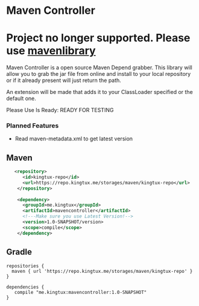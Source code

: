 # Maven Controller

# Project no longer supported. Please use [mavenlibrary](https://github.com/wherkamp/mavenlibrary) 
Maven Controller is a open source Maven Depend grabber. This library will allow you to grab the jar file from online and install to your local repository or if it already present will just return the path.

An extension will be made that adds it to your ClassLoader specified or the default one.

Please Use
Is Ready: READY FOR TESTING

### Planned Features 
* Read maven-metadata.xml to get latest version

## Maven
```xml
   <repository>
      <id>kingtux-repo</id>
      <url>https://repo.kingtux.me/storages/maven/kingtux-repo</url>
    </repository>
    
    <dependency>
      <groupId>me.kingtux</groupId>
      <artifactId>mavencontroller</artifactId>
      <!---Make sure you use Latest Version!-->
      <version>1.0-SNAPSHOT/version>
      <scope>compile</scope>
    </dependency>
```
## Gradle
```
repositories {
  maven { url 'https://repo.kingtux.me/storages/maven/kingtux-repo' }
}

dependencies {
   compile "me.kingtux:mavencontroller:1.0-SNAPSHOT"
}
```

